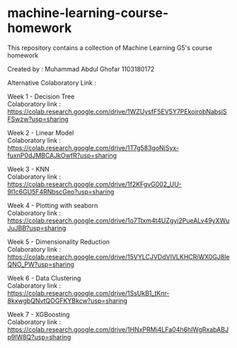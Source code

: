 # machine-learning-course-homework


This repository contains a collection of Machine Learning G5's course homework

Created by :
Muhammad Abdul Ghofar
1103180172

Alternative Colaboratory Link :

Week 1 - Decision Tree <br>
Colaboratory link : <br>
https://colab.research.google.com/drive/1WZUysfF5EV5Y7PEkoirobNabsiSFSwzw?usp=sharing

Week 2 - Linear Model <br>
Colaboratory link : <br>
https://colab.research.google.com/drive/1T7g583goNiSyx-fuxnP0dJMBCAJkOwfR?usp=sharing

Week 3 - KNN <br>
Colaboratory link : <br>
https://colab.research.google.com/drive/1f2KFgvG002_UU-9l1c6GU5F4RNbscGeo?usp=sharing

Week 4 - Plotting with seaborn <br>
Colaboratory link : <br>
https://colab.research.google.com/drive/1o7Ttxm4t4UZgyi2PueALv49yXWuJuJBB?usp=sharing

Week 5 - Dimensionality Reduction <br>
Colaboratory link : <br>
https://colab.research.google.com/drive/15VYLCJVDdVIVLKHCRiWX0GJ8leQNO_PW?usp=sharing

Week 6 - Data Clustering <br>
Colaboratory link : <br>
https://colab.research.google.com/drive/1SsUkB1_tKnr-8kxwgbQNvtQOGFKYBkcw?usp=sharing

Week 7 - XGBoosting <br>
Colaboratory link : <br>
https://colab.research.google.com/drive/1HNxPRMj4LFa04h6hlWgRxabABJp9lW8Q?usp=sharing

